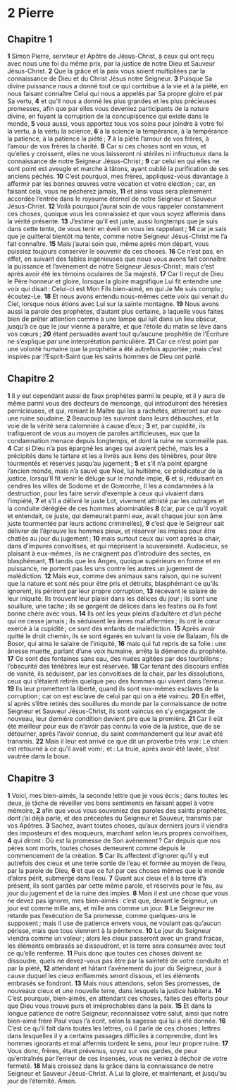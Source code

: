 # 2 Pierre

## Chapitre 1

**1** Simon Pierre, serviteur et Apôtre de Jésus-Christ, à ceux qui ont reçu avec nous une foi du même prix, par la justice de notre Dieu et Sauveur Jésus-Christ.
**2** Que la grâce et la paix vous soient multipliées par la connaissance de Dieu et du Christ Jésus notre Seigneur.
**3** Puisque Sa divine puissance nous a donné tout ce qui contribue à la vie et à la piété, en nous faisant connaître Celui qui nous a appelés par Sa propre gloire et par Sa vertu,
**4** et qu’Il nous a donné les plus grandes et les plus précieuses promesses, afin que par elles vous deveniez participants de la nature divine, en fuyant la corruption de la concupiscence qui existe dans le monde,
**5** vous aussi, vous apportez tous vos soins pour joindre à votre foi la vertu, à la vertu la science,
**6** à la science la tempérance, à la tempérance la patience, à la patience la piété ;
**7** à la piété l’amour de vos frères, à l’amour de vos frères la charité.
**8** Car si ces choses sont en vous, et qu’elles y croissent, elles ne vous laisseront ni stériles ni infructueux dans la connaissance de notre Seigneur Jésus-Christ ;
**9** car celui en qui elles ne sont point est aveugle et marche à tâtons, ayant oublié la purification de ses anciens péchés.
**10** C’est pourquoi, mes frères, appliquez-vous davantage à affermir par les bonnes œuvres votre vocation et votre élection ; car, en faisant cela, vous ne pécherez jamais,
**11** et ainsi vous sera pleinement accordée l’entrée dans le royaume éternel de notre Seigneur et Sauveur Jésus-Christ.
**12** Voilà pourquoi j’aurai soin de vous rappeler constamment ces choses, quoique vous les connaissiez et que vous soyez affermis dans la vérité présente.
**13** J’estime qu’il est juste, aussi longtemps que je suis dans cette tente, de vous tenir en éveil en vous les rappelant ;
**14** car je sais que je quitterai bientôt ma tente, comme notre Seigneur Jésus-Christ me l’a fait connaître.
**15** Mais j’aurai soin que, même après mon départ, vous puissiez toujours conserver le souvenir de ces choses.
**16** Ce n’est pas, en effet, en suivant des fables ingénieuses que nous vous avons fait connaître la puissance et l’avènement de notre Seigneur Jésus-Christ ; mais c’est après avoir été les témoins oculaires de Sa majesté.
**17** Car Il reçut de Dieu le Père honneur et gloire, lorsque la gloire magnifique Lui fit entendre une voix qui disait : Celui-ci est Mon Fils bien-aimé, en qui Je Me suis complu ; écoutez-Le.
**18** Et nous avons entendu nous-mêmes cette voix qui venait du Ciel, lorsque nous étions avec Lui sur la sainte montagne.
**19** Nous avons aussi la parole des prophètes, d’autant plus certaine, à laquelle vous faites bien de prêter attention comme à une lampe qui luit dans un lieu obscur, jusqu’à ce que le jour vienne à paraître, et que l’étoile du matin se lève dans vos cœurs ;
**20** étant persuadés avant tout qu’aucune prophétie de l’Écriture ne s’explique par une interprétation particulière.
**21** Car ce n’est point par une volonté humaine que la prophétie a été autrefois apportée ; mais c’est inspirés par l’Esprit-Saint que les saints hommes de Dieu ont parlé.

## Chapitre 2

**1** Il y eut cependant aussi de faux prophètes parmi le peuple, et il y aura de même parmi vous des docteurs de mensonge, qui introduiront des hérésies pernicieuses, et qui, reniant le Maître qui les a rachetés, attireront sur eux une ruine soudaine.
**2** Beaucoup les suivront dans leurs débauches, et la voie de la vérité sera calomniée à cause d’eux ;
**3** et, par cupidité, ils trafiqueront de vous au moyen de paroles artificieuses, eux que la condamnation menace depuis longtemps, et dont la ruine ne sommeille pas.
**4** Car si Dieu n’a pas épargné les anges qui avaient péché, mais les a précipités dans le tartare et les a livrés aux liens des ténèbres, pour être tourmentés et réservés jusqu’au jugement ;
**5** et s’Il n’a point épargné l’ancien monde, mais n’a sauvé que Noé, lui huitième, ce prédicateur de la justice, lorsqu’Il fit venir le déluge sur le monde impie,
**6** et si, réduisant en cendres les villes de Sodome et de Gomorrhe, Il les a condamnées à la destruction, pour les faire servir d’exemple à ceux qui vivaient dans l’impiété,
**7** et s’Il a délivré le juste Lot, vivement attristé par les outrages et la conduite déréglée de ces hommes abominables
**8** (car, par ce qu’il voyait et entendait, ce juste, qui demeurait parmi eux, avait chaque jour son âme juste tourmentée par leurs actions criminelles),
**9** c’est que le Seigneur sait délivrer de l’épreuve les hommes pieux, et réserver les impies pour être chatiés au jour du jugement ;
**10** mais surtout ceux qui vont après la chair, dans d’impures convoitises, et qui méprisent la souveraineté. Audacieux, se plaisant à eux-mêmes, ils ne craignent pas d’introduire des sectes, en blasphémant,
**11** tandis que les Anges, quoique supérieurs en forme et en puissance, ne portent pas les uns contre les autres un jugement de malédiction.
**12** Mais eux, comme des animaux sans raison, qui ne suivent que la nature et sont nés pour être pris et détruits, blasphémant ce qu’ils ignorent, ils périront par leur propre corruption,
**13** recevant le salaire de leur iniquité. Ils trouvent leur plaisir dans les délices du jour ; ils sont une souillure, une tache ; ils se gorgent de délices dans les festins où ils font bonne chère avec vous.
**14** Ils ont les yeux pleins d’adultère et d’un péché qui ne cesse jamais ; ils séduisent les âmes mal affermies ; ils ont le cœur exercé à la cupidité ; ce sont des enfants de malédiction.
**15** Après avoir quitté le droit chemin, ils se sont égarés en suivant la voie de Balaam, fils de Bosor, qui aima le salaire de l’iniquité,
**16** mais qui fut repris de sa folie : une ânesse muette, parlant d’une voix humaine, arrêta la démence du prophète.
**17** Ce sont des fontaines sans eau, des nuées agitées par des tourbillons ; l’obscurité des ténèbres leur est réservée.
**18** Car tenant des discours enflés de vanité, ils séduisent, par les convoitises de la chair, par les dissolutions, ceux qui s’étaient retirés quelque peu des hommes qui vivent dans l’erreur.
**19** Ils leur promettent la liberté, quand ils sont eux-mêmes esclaves de la corruption ; car on est esclave de celui par qui on a été vaincu.
**20** En effet, si après s’être retirés des souillures du monde par la connaissance de notre Seigneur et Sauveur Jésus-Christ, ils sont vaincus en s’y engageant de nouveau, leur dernière condition devient pire que la première.
**21** Car il eût été meilleur pour eux de n’avoir pas connu la voie de la justice, que de se détourner, après l’avoir connue, du saint commandement qui leur avait été transmis.
**22** Mais il leur est arrivé ce que dit un proverbe très vrai : Le chien est retourné à ce qu’il avait vomi ; et : La truie, après avoir été lavée, s’est vautrée dans la boue.

## Chapitre 3

**1** Voici, mes bien-aimés, la seconde lettre que je vous écris ; dans toutes les deux, je tâche de réveiller vos bons sentiments en faisant appel à votre mémoire,
**2** afin que vous vous souveniez des paroles des saints prophètes, dont j’ai déjà parlé, et des préceptes du Seigneur et Sauveur, transmis par vos Apôtres.
**3** Sachez, avant toutes choses, qu’aux derniers jours il viendra des imposteurs et des moqueurs, marchant selon leurs propres convoitises,
**4** qui diront : Où est la promesse de Son avènement ? Car depuis que nos pères sont morts, toutes choses demeurent comme depuis le commencement de la création.
**5** Car ils affectent d’ignorer qu’il y eut autrefois des cieux et une terre sortie de l’eau et formée au moyen de l’eau, par la parole de Dieu,
**6** et que ce fut par ces choses mêmes que le monde d’alors périt, submergé dans l’eau.
**7** Quant aux cieux et à la terre d’à présent, ils sont gardés par cette même parole, et réservés pour le feu, au jour du jugement et de la ruine des impies.
**8** Mais il est une chose que vous ne devez pas ignorer, mes bien-aimés : c’est que, devant le Seigneur, un jour est comme mille ans, et mille ans comme un jour.
**9** Le Seigneur ne retarde pas l’exécution de Sa promesse, comme quelques-uns le supposent ; mais Il use de patience envers vous, ne voulant pas qu’aucun périsse, mais que tous viennent à la pénitence.
**10** Le jour du Seigneur viendra comme un voleur ; alors les cieux passeront avec un grand fracas, les éléments embrasés se dissoudront, et la terre sera consumée avec tout ce qu’elle renferme.
**11** Puis donc que toutes ces choses doivent se dissoudre, quels ne devez-vous pas être par la sainteté de votre conduite et par la piété,
**12** attendant et hâtant l’avènement du jour du Seigneur, jour à cause duquel les cieux enflammés seront dissous, et les éléments embrasés se fondront.
**13** Mais nous attendons, selon Ses promesses, de nouveaux cieux et une nouvelle terre, dans lesquels la justice habitera.
**14** C’est pourquoi, bien-aimés, en attendant ces choses, faites des efforts pour que Dieu vous trouve purs et irréprochables dans la paix.
**15** Et dans la longue patience de notre Seigneur, reconnaissez votre salut, ainsi que notre bien-aimé frère Paul vous l’a écrit, selon la sagesse qui lui a été donnée.
**16** C’est ce qu’il fait dans toutes les lettres, où il parle de ces choses ; lettres dans lesquelles il y a certains passages difficiles à comprendre, dont les hommes ignorants et mal affermis tordent le sens, pour leur propre ruine.
**17** Vous donc, frères, étant prévenus, soyez sur vos gardes, de peur qu’entraînés par l’erreur de ces insensés, vous ne veniez à déchoir de votre fermeté.
**18** Mais croissez dans la grâce dans la connaissance de notre Seigneur et Sauveur Jésus-Christ. A Lui la gloire, et maintenant, et jusqu’au jour de l’éternité. Amen.
